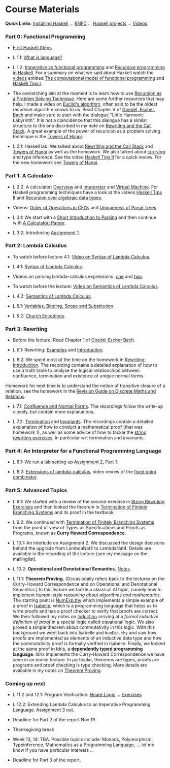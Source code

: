
# Course Materials

**Quick Links**: [Installing Haskell](https://hackmd.io/@alexhkurz/Hk86XnCzD) ... [BNFC](BNFC-installation.md) ... [Haskell projects](haskell-projects.md) ... [Videos](videos.md)

<!--
### What we (will) have learned

To clarify the learning outcomes: What we have learned in [Part 0]() and [Part 1](what-we-have-learned-1.md) and [Part 2](what-we-have-learned-2.md) and [Part 3](what-we-have-learned-3.md) and [Part 4](what-we-have-learned-4.md) and [Part 5](what-we-have-learned-5.md) and [Part 6](what-we-have-learned-6.md).
-->

### Part 0: Functional Programming 

- [First Haskell Steps](https://hackmd.io/@alexhkurz/SJgHGZ_nw)

- L 1.1: [What is language?](https://hackmd.io/@alexhkurz/HyvPg4YbK)
- L 1.2: [Imperative vs functional programming](https://hackmd.io/@alexhkurz/SJKWvna6U) and [Recursive programming in Haskell](https://hackmd.io/@alexhkurz/H1jUka4Gv). For a summary on what we said about Haskell watch the [videos](videos.md) entitled [The computational model of functional programming](https://youtu.be/u_OMwv8tDVg) and [Haskell Tips I](https://youtu.be/wj0j2HjMw6w).
- The overarching aim at the moment is to learn how to use [Recursion as a Problem Solving Technique](https://hackmd.io/@alexhkurz/Sy7M_6yMF). Here are some further resources that may help. I made a video on [Euclid's algorithm](https://youtu.be/ZcJMj0antos), often said to be the oldest recursive algorithm known to us. Read Chapter V of [Goedel, Escher, Bach](https://www.physixfan.com/wp-content/files/GEBen.pdf) and make sure to start with the dialogue "Little Harmonic Labyrinth". It is not a coincidence that this dialogue has a similar structure to the one discribed in my note on [Rewriting and the Call Stack](https://hackmd.io/@alexhkurz/HJiulVg0U). A great example of the power of recursion as a problem solving technique is the [Towers of Hanoi](https://hackmd.io/@alexhkurz/rJQwvpyMY). 

- L 2.1: Haskell lab. We talked about [Rewriting and the Call Stack](https://hackmd.io/@alexhkurz/HJiulVg0U) and [Towers of Hanoi](https://hackmd.io/@alexhkurz/rJQwvpyMY) as well as the homework. We also talked about [currying](https://en.wikipedia.org/wiki/Currying) and type inference. See the video [Haskell Tips II](https://www.youtube.com/watch?v=naNLE4GLrTo) for a quick review. For the new homework see [Towers of Hanoi](https://hackmd.io/@alexhkurz/rJQwvpyMY).

### Part 1: A Calculator

- L 2.2: A calculator: [Overview](https://hackmd.io/@alexhkurz/HkpdXJ1fK) and [Interpreter](https://hackmd.io/@alexhkurz/rJX-i1kzY) and [Virtual Machine](https://hackmd.io/@alexhkurz/H12igXkzK). For Haskell programming techniques have a look at the videos [Haskell Tips II](https://youtu.be/naNLE4GLrTo)
and [Recursion over algebraic data types](https://youtu.be/2YLfJvOtLwA).

- Videos: [Order of Operations in CFGs](https://youtu.be/jf1xhZSpCvg) and [Uniqueness of Parse Trees](https://youtu.be/3ZLkPwB_c9g).

- L 3.1: We start with a [Short Introduction to Parsing](https://hackmd.io/@alexhkurz/BkSgRX1GF) and then continue with [A Calculator: Parser](https://hackmd.io/@alexhkurz/Byf812aGF). 

- L 3.2: Introducing [Assignment 1](https://github.com/alexhkurz/programming-languages-2021/blob/main/assignment-1.md).

### Part 2: Lambda Calculus

- To watch before lecture 4.1: [Video on Syntax of Lambda Calculus](https://youtu.be/D0kH1BpNr14).

- L 4.1: [Syntax of Lambda Calculus](https://hackmd.io/@alexhkurz/S1D0yP8Bw).

- Videos on parsing lambda-calculus expressions:  [one](https://youtu.be/eYstx7uuE6c) and [two](https://youtu.be/yls1NEUlzZA).

- To watch before the lecture: [Video on Semantics of Lambda Calculus](https://www.youtube.com/watch?v=h4aT42t7v9c#t=0m).

- L 4.2: [Semantics of Lambda Calculus](https://hackmd.io/@alexhkurz/H1e4Nv8Bv).  


- L 5.1: [Variables, Binding, Scope and Substitution](https://hackmd.io/@alexhkurz/SkQzDC6n7).  

- L 5.2: [Church Encodings](https://hackmd.io/@alexhkurz/SyowcD9XF).  

### Part 3: Rewriting

- Before the lecture: Read Chapter 1 of [Goedel Escher Bach](GEB.md).  

- L 6.1: Rewriting: [Examples](https://hackmd.io/@alexhkurz/rkzITG4nD) and [Introduction](https://hackmd.io/@alexhkurz/BJ7AoGcVK).

- L 6.2: We spent most of the time on the homework in [Rewriting: Introduction](https://hackmd.io/@alexhkurz/BJ7AoGcVK). The recording contains a detailed explanation of how to use a truth table to analyse the logical relationships between confluence, termination and existence of unique normal forms.

Homework for next time is to understand the notion of transitive closure of a relation, see the homework in the [Revision Guide on Discrete Maths and Relations](https://hackmd.io/@alexhkurz/SJ1cc-dDr).

- L 7.1: [Confluence and Normal Forms](https://hackmd.io/@alexhkurz/B1wB3rT4F). The recordings follow the write-up closely, but contain more explanations.

- L 7.2: [Termination](https://hackmd.io/@alexhkurz/H1O4bLBHK) and [Invariants](https://hackmd.io/@alexhkurz/r1dp-LBBt). 
The recordings contain a detailed explanation of how to conduct a mathematical proof (that was homework 1), as well as some advice of how to tackle the [string rewriting exercises](https://hackmd.io/@alexhkurz/Syn23oMHF), in particular wrt termination and invariants. 

### Part 4: An Interpreter for a Functional Programming Language

- L 8.1: We run a lab setting up [Assignment 2](https://github.com/alexhkurz/programming-languages-2021/blob/main/assignment-2.md), Part 1.

- L 8.2: [Extensions of lambda-calculus](https://hackmd.io/@alexhkurz/rJEeYqZtw), video review of the [fixed point combinator](https://youtu.be/XvDOwbSh3xE).

### Part 5: Advanced Topics

- L 9.1: We started with a review of the second exercise in [String Rewriting Exercises](https://hackmd.io/@alexhkurz/Syn23oMHF) and then looked the theorem in [Termination of Finitely Branching Systems](https://hackmd.io/@alexhkurz/BkNlJ07IY) and its proof in the textbook.

- L 9.2: We continued with [Termination of Finitely Branching Systems](https://hackmd.io/@alexhkurz/BkNlJ07IY) from the point of view of Types as Specifications and Proofs as Programs, known as **Curry Howard Correspondence**.

- L 10.1: An interlude on Assignment 2. We discussed the design decisions behind the upgrade from LambdaNat2 to LambdaNat4. Details are available in the recording of the lecture (see my message on the mailinglist).

- L 10.2: **Operational and Denotational Semantics.** [Notes](https://hackmd.io/@alexhkurz/Hkf6BTL6P).

- L 11.1: **Theorem Proving.** (Occasionally refers back to the lectures on the Curry-Howard Correspondence and on Operational and Denotational Semantics.) In this lecture we tackle a classical AI topic, namely how to implement *human-style reasoning about algorithms and mathematics*. The starting point is [NumExp.thy](https://github.com/alexhkurz/programming-languages-2021/blob/main/src/NumExp.thy) which implements a simple example of a proof in [Isabelle](https://isabelle.in.tum.de/index.html), which is a programming language that helps us to write proofs and has a proof checker to verify that proofs are correct. We then followed my notes on [Induction](https://hackmd.io/@alexhkurz/HJG08mJvY) arriving at a *formal inductive definition of proof* in a special logic called equational logic. We also proved a simple theorem about commutativity in this logic. With this background we went back into Isabelle and `NumExp.thy` and saw how proofs are implemented as elements of an inductive data type and how the commutativity proof is formally verified in Isabelle. Finally, we looked at the same proof in Idris, a **dependently typed programming language**. Idris implements the Curry-Howard Correspondence we have seen in an earlier lecture. In particular, theorems are types, proofs are programs and proof checking is type checking. More details are available in my notes on [Theorem Proving](https://hackmd.io/@alexhkurz/HJnQDm1wK).

### Coming up next

- L 11.2 and 12.1: Program Verification: [Hoare Logic](https://hackmd.io/Df57tnuCSGaW8wqqsl57FQ) ... [Exercises](https://hackmd.io/@alexhkurz/rkhVZNzjH)  

- L 12.2: Extending Lambda Calculus to an Imperative Programming Language. Assignment 3 out.

- Deadline for Part 2 of the report Nov 19.

- Thanksgiving break

- Week 13, 14: TBA. Possible topics include: Monads, Polymorphism, Typeinference, Mathematics as a Programming Language, ... let me know if you have particular interests ...

- Deadline for Part 3 of the report.




